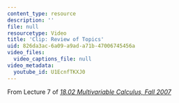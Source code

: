 ```yaml
---
content_type: resource
description: ''
file: null
resourcetype: Video
title: 'Clip: Review of Topics'
uid: 826da3ac-6a09-a9ad-a71b-47006745456a
video_files:
  video_captions_file: null
video_metadata:
  youtube_id: U1EcnfTKXJ0
---
```


From Lecture 7 of [_18.02 Multivariable Calculus, Fall 2007_](/courses/18-02-multivariable-calculus-fall-2007/pages/video-lectures)